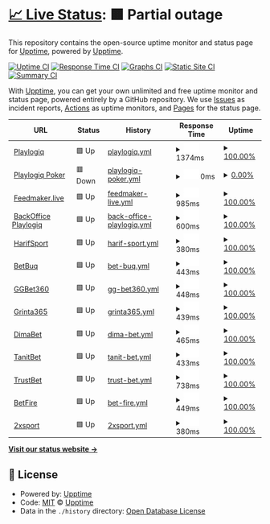 # [📈 Live Status](https://playlogiq.github.io/status): <!--live status--> **🟧 Partial outage**

This repository contains the open-source uptime monitor and status page for [Upptime](https://upptime.js.org), powered by [Upptime](https://github.com/upptime/upptime).

[![Uptime CI](https://github.com/upptime/upptime/workflows/Uptime%20CI/badge.svg)](https://github.com/upptime/upptime/actions?query=workflow%3A%22Uptime+CI%22)
[![Response Time CI](https://github.com/upptime/upptime/workflows/Response%20Time%20CI/badge.svg)](https://github.com/upptime/upptime/actions?query=workflow%3A%22Response+Time+CI%22)
[![Graphs CI](https://github.com/upptime/upptime/workflows/Graphs%20CI/badge.svg)](https://github.com/upptime/upptime/actions?query=workflow%3A%22Graphs+CI%22)
[![Static Site CI](https://github.com/upptime/upptime/workflows/Static%20Site%20CI/badge.svg)](https://github.com/upptime/upptime/actions?query=workflow%3A%22Static+Site+CI%22)
[![Summary CI](https://github.com/upptime/upptime/workflows/Summary%20CI/badge.svg)](https://github.com/upptime/upptime/actions?query=workflow%3A%22Summary+CI%22)

With [Upptime](https://upptime.js.org), you can get your own unlimited and free uptime monitor and status page, powered entirely by a GitHub repository. We use [Issues](https://github.com/upptime/upptime/issues) as incident reports, [Actions](https://github.com/upptime/upptime/actions) as uptime monitors, and [Pages](https://demo.upptime.js.org) for the status page.

<!--start: status pages-->
<!-- This summary is generated by Upptime (https://github.com/upptime/upptime) -->
<!-- Do not edit this manually, your changes will be overwritten -->
<!-- prettier-ignore -->
| URL | Status | History | Response Time | Uptime |
| --- | ------ | ------- | ------------- | ------ |
| <img alt="" src="https://favicons.githubusercontent.com/playlogiq.com" height="13"> [Playlogiq](https://playlogiq.com) | 🟩 Up | [playlogiq.yml](https://github.com/playlogiq/status/commits/HEAD/history/playlogiq.yml) | <details><summary><img alt="Response time graph" src="./graphs/playlogiq/response-time-week.png" height="20"> 1374ms</summary><br><a href="https://upptime.github.io/upptime/history/playlogiq"><img alt="Response time 1141" src="https://img.shields.io/endpoint?url=https%3A%2F%2Fraw.githubusercontent.com%2Fplaylogiq%2Fstatus%2FHEAD%2Fapi%2Fplaylogiq%2Fresponse-time.json"></a><br><a href="https://upptime.github.io/upptime/history/playlogiq"><img alt="24-hour response time 1848" src="https://img.shields.io/endpoint?url=https%3A%2F%2Fraw.githubusercontent.com%2Fplaylogiq%2Fstatus%2FHEAD%2Fapi%2Fplaylogiq%2Fresponse-time-day.json"></a><br><a href="https://upptime.github.io/upptime/history/playlogiq"><img alt="7-day response time 1374" src="https://img.shields.io/endpoint?url=https%3A%2F%2Fraw.githubusercontent.com%2Fplaylogiq%2Fstatus%2FHEAD%2Fapi%2Fplaylogiq%2Fresponse-time-week.json"></a><br><a href="https://upptime.github.io/upptime/history/playlogiq"><img alt="30-day response time 1201" src="https://img.shields.io/endpoint?url=https%3A%2F%2Fraw.githubusercontent.com%2Fplaylogiq%2Fstatus%2FHEAD%2Fapi%2Fplaylogiq%2Fresponse-time-month.json"></a><br><a href="https://upptime.github.io/upptime/history/playlogiq"><img alt="1-year response time 1141" src="https://img.shields.io/endpoint?url=https%3A%2F%2Fraw.githubusercontent.com%2Fplaylogiq%2Fstatus%2FHEAD%2Fapi%2Fplaylogiq%2Fresponse-time-year.json"></a></details> | <details><summary><a href="https://upptime.github.io/upptime/history/playlogiq">100.00%</a></summary><a href="https://upptime.github.io/upptime/history/playlogiq"><img alt="All-time uptime 99.69%" src="https://img.shields.io/endpoint?url=https%3A%2F%2Fraw.githubusercontent.com%2Fplaylogiq%2Fstatus%2FHEAD%2Fapi%2Fplaylogiq%2Fuptime.json"></a><br><a href="https://upptime.github.io/upptime/history/playlogiq"><img alt="24-hour uptime 100.00%" src="https://img.shields.io/endpoint?url=https%3A%2F%2Fraw.githubusercontent.com%2Fplaylogiq%2Fstatus%2FHEAD%2Fapi%2Fplaylogiq%2Fuptime-day.json"></a><br><a href="https://upptime.github.io/upptime/history/playlogiq"><img alt="7-day uptime 100.00%" src="https://img.shields.io/endpoint?url=https%3A%2F%2Fraw.githubusercontent.com%2Fplaylogiq%2Fstatus%2FHEAD%2Fapi%2Fplaylogiq%2Fuptime-week.json"></a><br><a href="https://upptime.github.io/upptime/history/playlogiq"><img alt="30-day uptime 99.05%" src="https://img.shields.io/endpoint?url=https%3A%2F%2Fraw.githubusercontent.com%2Fplaylogiq%2Fstatus%2FHEAD%2Fapi%2Fplaylogiq%2Fuptime-month.json"></a><br><a href="https://upptime.github.io/upptime/history/playlogiq"><img alt="1-year uptime 99.69%" src="https://img.shields.io/endpoint?url=https%3A%2F%2Fraw.githubusercontent.com%2Fplaylogiq%2Fstatus%2FHEAD%2Fapi%2Fplaylogiq%2Fuptime-year.json"></a></details>
| <img alt="" src="https://favicons.githubusercontent.com/playlogiq.poker" height="13"> [Playlogiq Poker](https://playlogiq.poker) | 🟥 Down | [playlogiq-poker.yml](https://github.com/playlogiq/status/commits/HEAD/history/playlogiq-poker.yml) | <details><summary><img alt="Response time graph" src="./graphs/playlogiq-poker/response-time-week.png" height="20"> 0ms</summary><br><a href="https://upptime.github.io/upptime/history/playlogiq-poker"><img alt="Response time 1047" src="https://img.shields.io/endpoint?url=https%3A%2F%2Fraw.githubusercontent.com%2Fplaylogiq%2Fstatus%2FHEAD%2Fapi%2Fplaylogiq-poker%2Fresponse-time.json"></a><br><a href="https://upptime.github.io/upptime/history/playlogiq-poker"><img alt="24-hour response time 0" src="https://img.shields.io/endpoint?url=https%3A%2F%2Fraw.githubusercontent.com%2Fplaylogiq%2Fstatus%2FHEAD%2Fapi%2Fplaylogiq-poker%2Fresponse-time-day.json"></a><br><a href="https://upptime.github.io/upptime/history/playlogiq-poker"><img alt="7-day response time 0" src="https://img.shields.io/endpoint?url=https%3A%2F%2Fraw.githubusercontent.com%2Fplaylogiq%2Fstatus%2FHEAD%2Fapi%2Fplaylogiq-poker%2Fresponse-time-week.json"></a><br><a href="https://upptime.github.io/upptime/history/playlogiq-poker"><img alt="30-day response time 849" src="https://img.shields.io/endpoint?url=https%3A%2F%2Fraw.githubusercontent.com%2Fplaylogiq%2Fstatus%2FHEAD%2Fapi%2Fplaylogiq-poker%2Fresponse-time-month.json"></a><br><a href="https://upptime.github.io/upptime/history/playlogiq-poker"><img alt="1-year response time 1047" src="https://img.shields.io/endpoint?url=https%3A%2F%2Fraw.githubusercontent.com%2Fplaylogiq%2Fstatus%2FHEAD%2Fapi%2Fplaylogiq-poker%2Fresponse-time-year.json"></a></details> | <details><summary><a href="https://upptime.github.io/upptime/history/playlogiq-poker">0.00%</a></summary><a href="https://upptime.github.io/upptime/history/playlogiq-poker"><img alt="All-time uptime 88.77%" src="https://img.shields.io/endpoint?url=https%3A%2F%2Fraw.githubusercontent.com%2Fplaylogiq%2Fstatus%2FHEAD%2Fapi%2Fplaylogiq-poker%2Fuptime.json"></a><br><a href="https://upptime.github.io/upptime/history/playlogiq-poker"><img alt="24-hour uptime 0.00%" src="https://img.shields.io/endpoint?url=https%3A%2F%2Fraw.githubusercontent.com%2Fplaylogiq%2Fstatus%2FHEAD%2Fapi%2Fplaylogiq-poker%2Fuptime-day.json"></a><br><a href="https://upptime.github.io/upptime/history/playlogiq-poker"><img alt="7-day uptime 0.00%" src="https://img.shields.io/endpoint?url=https%3A%2F%2Fraw.githubusercontent.com%2Fplaylogiq%2Fstatus%2FHEAD%2Fapi%2Fplaylogiq-poker%2Fuptime-week.json"></a><br><a href="https://upptime.github.io/upptime/history/playlogiq-poker"><img alt="30-day uptime 71.96%" src="https://img.shields.io/endpoint?url=https%3A%2F%2Fraw.githubusercontent.com%2Fplaylogiq%2Fstatus%2FHEAD%2Fapi%2Fplaylogiq-poker%2Fuptime-month.json"></a><br><a href="https://upptime.github.io/upptime/history/playlogiq-poker"><img alt="1-year uptime 88.77%" src="https://img.shields.io/endpoint?url=https%3A%2F%2Fraw.githubusercontent.com%2Fplaylogiq%2Fstatus%2FHEAD%2Fapi%2Fplaylogiq-poker%2Fuptime-year.json"></a></details>
| <img alt="" src="https://favicons.githubusercontent.com/feedmaker.live" height="13"> [Feedmaker.live](https://feedmaker.live) | 🟩 Up | [feedmaker-live.yml](https://github.com/playlogiq/status/commits/HEAD/history/feedmaker-live.yml) | <details><summary><img alt="Response time graph" src="./graphs/feedmaker-live/response-time-week.png" height="20"> 985ms</summary><br><a href="https://upptime.github.io/upptime/history/feedmaker-live"><img alt="Response time 957" src="https://img.shields.io/endpoint?url=https%3A%2F%2Fraw.githubusercontent.com%2Fplaylogiq%2Fstatus%2FHEAD%2Fapi%2Ffeedmaker-live%2Fresponse-time.json"></a><br><a href="https://upptime.github.io/upptime/history/feedmaker-live"><img alt="24-hour response time 1060" src="https://img.shields.io/endpoint?url=https%3A%2F%2Fraw.githubusercontent.com%2Fplaylogiq%2Fstatus%2FHEAD%2Fapi%2Ffeedmaker-live%2Fresponse-time-day.json"></a><br><a href="https://upptime.github.io/upptime/history/feedmaker-live"><img alt="7-day response time 985" src="https://img.shields.io/endpoint?url=https%3A%2F%2Fraw.githubusercontent.com%2Fplaylogiq%2Fstatus%2FHEAD%2Fapi%2Ffeedmaker-live%2Fresponse-time-week.json"></a><br><a href="https://upptime.github.io/upptime/history/feedmaker-live"><img alt="30-day response time 892" src="https://img.shields.io/endpoint?url=https%3A%2F%2Fraw.githubusercontent.com%2Fplaylogiq%2Fstatus%2FHEAD%2Fapi%2Ffeedmaker-live%2Fresponse-time-month.json"></a><br><a href="https://upptime.github.io/upptime/history/feedmaker-live"><img alt="1-year response time 957" src="https://img.shields.io/endpoint?url=https%3A%2F%2Fraw.githubusercontent.com%2Fplaylogiq%2Fstatus%2FHEAD%2Fapi%2Ffeedmaker-live%2Fresponse-time-year.json"></a></details> | <details><summary><a href="https://upptime.github.io/upptime/history/feedmaker-live">100.00%</a></summary><a href="https://upptime.github.io/upptime/history/feedmaker-live"><img alt="All-time uptime 99.96%" src="https://img.shields.io/endpoint?url=https%3A%2F%2Fraw.githubusercontent.com%2Fplaylogiq%2Fstatus%2FHEAD%2Fapi%2Ffeedmaker-live%2Fuptime.json"></a><br><a href="https://upptime.github.io/upptime/history/feedmaker-live"><img alt="24-hour uptime 100.00%" src="https://img.shields.io/endpoint?url=https%3A%2F%2Fraw.githubusercontent.com%2Fplaylogiq%2Fstatus%2FHEAD%2Fapi%2Ffeedmaker-live%2Fuptime-day.json"></a><br><a href="https://upptime.github.io/upptime/history/feedmaker-live"><img alt="7-day uptime 100.00%" src="https://img.shields.io/endpoint?url=https%3A%2F%2Fraw.githubusercontent.com%2Fplaylogiq%2Fstatus%2FHEAD%2Fapi%2Ffeedmaker-live%2Fuptime-week.json"></a><br><a href="https://upptime.github.io/upptime/history/feedmaker-live"><img alt="30-day uptime 99.89%" src="https://img.shields.io/endpoint?url=https%3A%2F%2Fraw.githubusercontent.com%2Fplaylogiq%2Fstatus%2FHEAD%2Fapi%2Ffeedmaker-live%2Fuptime-month.json"></a><br><a href="https://upptime.github.io/upptime/history/feedmaker-live"><img alt="1-year uptime 99.96%" src="https://img.shields.io/endpoint?url=https%3A%2F%2Fraw.githubusercontent.com%2Fplaylogiq%2Fstatus%2FHEAD%2Fapi%2Ffeedmaker-live%2Fuptime-year.json"></a></details>
| <img alt="" src="https://favicons.githubusercontent.com/backoffice.playlogiq.com" height="13"> [BackOffice Playlogiq](https://backoffice.playlogiq.com) | 🟩 Up | [back-office-playlogiq.yml](https://github.com/playlogiq/status/commits/HEAD/history/back-office-playlogiq.yml) | <details><summary><img alt="Response time graph" src="./graphs/back-office-playlogiq/response-time-week.png" height="20"> 600ms</summary><br><a href="https://upptime.github.io/upptime/history/back-office-playlogiq"><img alt="Response time 779" src="https://img.shields.io/endpoint?url=https%3A%2F%2Fraw.githubusercontent.com%2Fplaylogiq%2Fstatus%2FHEAD%2Fapi%2Fback-office-playlogiq%2Fresponse-time.json"></a><br><a href="https://upptime.github.io/upptime/history/back-office-playlogiq"><img alt="24-hour response time 711" src="https://img.shields.io/endpoint?url=https%3A%2F%2Fraw.githubusercontent.com%2Fplaylogiq%2Fstatus%2FHEAD%2Fapi%2Fback-office-playlogiq%2Fresponse-time-day.json"></a><br><a href="https://upptime.github.io/upptime/history/back-office-playlogiq"><img alt="7-day response time 600" src="https://img.shields.io/endpoint?url=https%3A%2F%2Fraw.githubusercontent.com%2Fplaylogiq%2Fstatus%2FHEAD%2Fapi%2Fback-office-playlogiq%2Fresponse-time-week.json"></a><br><a href="https://upptime.github.io/upptime/history/back-office-playlogiq"><img alt="30-day response time 572" src="https://img.shields.io/endpoint?url=https%3A%2F%2Fraw.githubusercontent.com%2Fplaylogiq%2Fstatus%2FHEAD%2Fapi%2Fback-office-playlogiq%2Fresponse-time-month.json"></a><br><a href="https://upptime.github.io/upptime/history/back-office-playlogiq"><img alt="1-year response time 779" src="https://img.shields.io/endpoint?url=https%3A%2F%2Fraw.githubusercontent.com%2Fplaylogiq%2Fstatus%2FHEAD%2Fapi%2Fback-office-playlogiq%2Fresponse-time-year.json"></a></details> | <details><summary><a href="https://upptime.github.io/upptime/history/back-office-playlogiq">100.00%</a></summary><a href="https://upptime.github.io/upptime/history/back-office-playlogiq"><img alt="All-time uptime 99.70%" src="https://img.shields.io/endpoint?url=https%3A%2F%2Fraw.githubusercontent.com%2Fplaylogiq%2Fstatus%2FHEAD%2Fapi%2Fback-office-playlogiq%2Fuptime.json"></a><br><a href="https://upptime.github.io/upptime/history/back-office-playlogiq"><img alt="24-hour uptime 100.00%" src="https://img.shields.io/endpoint?url=https%3A%2F%2Fraw.githubusercontent.com%2Fplaylogiq%2Fstatus%2FHEAD%2Fapi%2Fback-office-playlogiq%2Fuptime-day.json"></a><br><a href="https://upptime.github.io/upptime/history/back-office-playlogiq"><img alt="7-day uptime 100.00%" src="https://img.shields.io/endpoint?url=https%3A%2F%2Fraw.githubusercontent.com%2Fplaylogiq%2Fstatus%2FHEAD%2Fapi%2Fback-office-playlogiq%2Fuptime-week.json"></a><br><a href="https://upptime.github.io/upptime/history/back-office-playlogiq"><img alt="30-day uptime 99.89%" src="https://img.shields.io/endpoint?url=https%3A%2F%2Fraw.githubusercontent.com%2Fplaylogiq%2Fstatus%2FHEAD%2Fapi%2Fback-office-playlogiq%2Fuptime-month.json"></a><br><a href="https://upptime.github.io/upptime/history/back-office-playlogiq"><img alt="1-year uptime 99.70%" src="https://img.shields.io/endpoint?url=https%3A%2F%2Fraw.githubusercontent.com%2Fplaylogiq%2Fstatus%2FHEAD%2Fapi%2Fback-office-playlogiq%2Fuptime-year.json"></a></details>
| <img alt="" src="https://favicons.githubusercontent.com/harifsport.com" height="13"> [HarifSport](https://harifsport.com) | 🟩 Up | [harif-sport.yml](https://github.com/playlogiq/status/commits/HEAD/history/harif-sport.yml) | <details><summary><img alt="Response time graph" src="./graphs/harif-sport/response-time-week.png" height="20"> 380ms</summary><br><a href="https://upptime.github.io/upptime/history/harif-sport"><img alt="Response time 514" src="https://img.shields.io/endpoint?url=https%3A%2F%2Fraw.githubusercontent.com%2Fplaylogiq%2Fstatus%2FHEAD%2Fapi%2Fharif-sport%2Fresponse-time.json"></a><br><a href="https://upptime.github.io/upptime/history/harif-sport"><img alt="24-hour response time 413" src="https://img.shields.io/endpoint?url=https%3A%2F%2Fraw.githubusercontent.com%2Fplaylogiq%2Fstatus%2FHEAD%2Fapi%2Fharif-sport%2Fresponse-time-day.json"></a><br><a href="https://upptime.github.io/upptime/history/harif-sport"><img alt="7-day response time 380" src="https://img.shields.io/endpoint?url=https%3A%2F%2Fraw.githubusercontent.com%2Fplaylogiq%2Fstatus%2FHEAD%2Fapi%2Fharif-sport%2Fresponse-time-week.json"></a><br><a href="https://upptime.github.io/upptime/history/harif-sport"><img alt="30-day response time 428" src="https://img.shields.io/endpoint?url=https%3A%2F%2Fraw.githubusercontent.com%2Fplaylogiq%2Fstatus%2FHEAD%2Fapi%2Fharif-sport%2Fresponse-time-month.json"></a><br><a href="https://upptime.github.io/upptime/history/harif-sport"><img alt="1-year response time 514" src="https://img.shields.io/endpoint?url=https%3A%2F%2Fraw.githubusercontent.com%2Fplaylogiq%2Fstatus%2FHEAD%2Fapi%2Fharif-sport%2Fresponse-time-year.json"></a></details> | <details><summary><a href="https://upptime.github.io/upptime/history/harif-sport">100.00%</a></summary><a href="https://upptime.github.io/upptime/history/harif-sport"><img alt="All-time uptime 99.95%" src="https://img.shields.io/endpoint?url=https%3A%2F%2Fraw.githubusercontent.com%2Fplaylogiq%2Fstatus%2FHEAD%2Fapi%2Fharif-sport%2Fuptime.json"></a><br><a href="https://upptime.github.io/upptime/history/harif-sport"><img alt="24-hour uptime 100.00%" src="https://img.shields.io/endpoint?url=https%3A%2F%2Fraw.githubusercontent.com%2Fplaylogiq%2Fstatus%2FHEAD%2Fapi%2Fharif-sport%2Fuptime-day.json"></a><br><a href="https://upptime.github.io/upptime/history/harif-sport"><img alt="7-day uptime 100.00%" src="https://img.shields.io/endpoint?url=https%3A%2F%2Fraw.githubusercontent.com%2Fplaylogiq%2Fstatus%2FHEAD%2Fapi%2Fharif-sport%2Fuptime-week.json"></a><br><a href="https://upptime.github.io/upptime/history/harif-sport"><img alt="30-day uptime 99.89%" src="https://img.shields.io/endpoint?url=https%3A%2F%2Fraw.githubusercontent.com%2Fplaylogiq%2Fstatus%2FHEAD%2Fapi%2Fharif-sport%2Fuptime-month.json"></a><br><a href="https://upptime.github.io/upptime/history/harif-sport"><img alt="1-year uptime 99.95%" src="https://img.shields.io/endpoint?url=https%3A%2F%2Fraw.githubusercontent.com%2Fplaylogiq%2Fstatus%2FHEAD%2Fapi%2Fharif-sport%2Fuptime-year.json"></a></details>
| <img alt="" src="https://favicons.githubusercontent.com/www.betbuq.com" height="13"> [BetBuq](https://www.betbuq.com) | 🟩 Up | [bet-buq.yml](https://github.com/playlogiq/status/commits/HEAD/history/bet-buq.yml) | <details><summary><img alt="Response time graph" src="./graphs/bet-buq/response-time-week.png" height="20"> 443ms</summary><br><a href="https://upptime.github.io/upptime/history/bet-buq"><img alt="Response time 518" src="https://img.shields.io/endpoint?url=https%3A%2F%2Fraw.githubusercontent.com%2Fplaylogiq%2Fstatus%2FHEAD%2Fapi%2Fbet-buq%2Fresponse-time.json"></a><br><a href="https://upptime.github.io/upptime/history/bet-buq"><img alt="24-hour response time 539" src="https://img.shields.io/endpoint?url=https%3A%2F%2Fraw.githubusercontent.com%2Fplaylogiq%2Fstatus%2FHEAD%2Fapi%2Fbet-buq%2Fresponse-time-day.json"></a><br><a href="https://upptime.github.io/upptime/history/bet-buq"><img alt="7-day response time 443" src="https://img.shields.io/endpoint?url=https%3A%2F%2Fraw.githubusercontent.com%2Fplaylogiq%2Fstatus%2FHEAD%2Fapi%2Fbet-buq%2Fresponse-time-week.json"></a><br><a href="https://upptime.github.io/upptime/history/bet-buq"><img alt="30-day response time 453" src="https://img.shields.io/endpoint?url=https%3A%2F%2Fraw.githubusercontent.com%2Fplaylogiq%2Fstatus%2FHEAD%2Fapi%2Fbet-buq%2Fresponse-time-month.json"></a><br><a href="https://upptime.github.io/upptime/history/bet-buq"><img alt="1-year response time 518" src="https://img.shields.io/endpoint?url=https%3A%2F%2Fraw.githubusercontent.com%2Fplaylogiq%2Fstatus%2FHEAD%2Fapi%2Fbet-buq%2Fresponse-time-year.json"></a></details> | <details><summary><a href="https://upptime.github.io/upptime/history/bet-buq">100.00%</a></summary><a href="https://upptime.github.io/upptime/history/bet-buq"><img alt="All-time uptime 99.94%" src="https://img.shields.io/endpoint?url=https%3A%2F%2Fraw.githubusercontent.com%2Fplaylogiq%2Fstatus%2FHEAD%2Fapi%2Fbet-buq%2Fuptime.json"></a><br><a href="https://upptime.github.io/upptime/history/bet-buq"><img alt="24-hour uptime 100.00%" src="https://img.shields.io/endpoint?url=https%3A%2F%2Fraw.githubusercontent.com%2Fplaylogiq%2Fstatus%2FHEAD%2Fapi%2Fbet-buq%2Fuptime-day.json"></a><br><a href="https://upptime.github.io/upptime/history/bet-buq"><img alt="7-day uptime 100.00%" src="https://img.shields.io/endpoint?url=https%3A%2F%2Fraw.githubusercontent.com%2Fplaylogiq%2Fstatus%2FHEAD%2Fapi%2Fbet-buq%2Fuptime-week.json"></a><br><a href="https://upptime.github.io/upptime/history/bet-buq"><img alt="30-day uptime 99.90%" src="https://img.shields.io/endpoint?url=https%3A%2F%2Fraw.githubusercontent.com%2Fplaylogiq%2Fstatus%2FHEAD%2Fapi%2Fbet-buq%2Fuptime-month.json"></a><br><a href="https://upptime.github.io/upptime/history/bet-buq"><img alt="1-year uptime 99.94%" src="https://img.shields.io/endpoint?url=https%3A%2F%2Fraw.githubusercontent.com%2Fplaylogiq%2Fstatus%2FHEAD%2Fapi%2Fbet-buq%2Fuptime-year.json"></a></details>
| <img alt="" src="https://favicons.githubusercontent.com/ggbet360.com" height="13"> [GGBet360](https://ggbet360.com) | 🟩 Up | [gg-bet360.yml](https://github.com/playlogiq/status/commits/HEAD/history/gg-bet360.yml) | <details><summary><img alt="Response time graph" src="./graphs/gg-bet360/response-time-week.png" height="20"> 448ms</summary><br><a href="https://upptime.github.io/upptime/history/gg-bet360"><img alt="Response time 554" src="https://img.shields.io/endpoint?url=https%3A%2F%2Fraw.githubusercontent.com%2Fplaylogiq%2Fstatus%2FHEAD%2Fapi%2Fgg-bet360%2Fresponse-time.json"></a><br><a href="https://upptime.github.io/upptime/history/gg-bet360"><img alt="24-hour response time 527" src="https://img.shields.io/endpoint?url=https%3A%2F%2Fraw.githubusercontent.com%2Fplaylogiq%2Fstatus%2FHEAD%2Fapi%2Fgg-bet360%2Fresponse-time-day.json"></a><br><a href="https://upptime.github.io/upptime/history/gg-bet360"><img alt="7-day response time 448" src="https://img.shields.io/endpoint?url=https%3A%2F%2Fraw.githubusercontent.com%2Fplaylogiq%2Fstatus%2FHEAD%2Fapi%2Fgg-bet360%2Fresponse-time-week.json"></a><br><a href="https://upptime.github.io/upptime/history/gg-bet360"><img alt="30-day response time 460" src="https://img.shields.io/endpoint?url=https%3A%2F%2Fraw.githubusercontent.com%2Fplaylogiq%2Fstatus%2FHEAD%2Fapi%2Fgg-bet360%2Fresponse-time-month.json"></a><br><a href="https://upptime.github.io/upptime/history/gg-bet360"><img alt="1-year response time 554" src="https://img.shields.io/endpoint?url=https%3A%2F%2Fraw.githubusercontent.com%2Fplaylogiq%2Fstatus%2FHEAD%2Fapi%2Fgg-bet360%2Fresponse-time-year.json"></a></details> | <details><summary><a href="https://upptime.github.io/upptime/history/gg-bet360">100.00%</a></summary><a href="https://upptime.github.io/upptime/history/gg-bet360"><img alt="All-time uptime 99.95%" src="https://img.shields.io/endpoint?url=https%3A%2F%2Fraw.githubusercontent.com%2Fplaylogiq%2Fstatus%2FHEAD%2Fapi%2Fgg-bet360%2Fuptime.json"></a><br><a href="https://upptime.github.io/upptime/history/gg-bet360"><img alt="24-hour uptime 100.00%" src="https://img.shields.io/endpoint?url=https%3A%2F%2Fraw.githubusercontent.com%2Fplaylogiq%2Fstatus%2FHEAD%2Fapi%2Fgg-bet360%2Fuptime-day.json"></a><br><a href="https://upptime.github.io/upptime/history/gg-bet360"><img alt="7-day uptime 100.00%" src="https://img.shields.io/endpoint?url=https%3A%2F%2Fraw.githubusercontent.com%2Fplaylogiq%2Fstatus%2FHEAD%2Fapi%2Fgg-bet360%2Fuptime-week.json"></a><br><a href="https://upptime.github.io/upptime/history/gg-bet360"><img alt="30-day uptime 99.90%" src="https://img.shields.io/endpoint?url=https%3A%2F%2Fraw.githubusercontent.com%2Fplaylogiq%2Fstatus%2FHEAD%2Fapi%2Fgg-bet360%2Fuptime-month.json"></a><br><a href="https://upptime.github.io/upptime/history/gg-bet360"><img alt="1-year uptime 99.95%" src="https://img.shields.io/endpoint?url=https%3A%2F%2Fraw.githubusercontent.com%2Fplaylogiq%2Fstatus%2FHEAD%2Fapi%2Fgg-bet360%2Fuptime-year.json"></a></details>
| <img alt="" src="https://favicons.githubusercontent.com/www.grinta365.com" height="13"> [Grinta365](https://www.grinta365.com) | 🟩 Up | [grinta365.yml](https://github.com/playlogiq/status/commits/HEAD/history/grinta365.yml) | <details><summary><img alt="Response time graph" src="./graphs/grinta365/response-time-week.png" height="20"> 439ms</summary><br><a href="https://upptime.github.io/upptime/history/grinta365"><img alt="Response time 498" src="https://img.shields.io/endpoint?url=https%3A%2F%2Fraw.githubusercontent.com%2Fplaylogiq%2Fstatus%2FHEAD%2Fapi%2Fgrinta365%2Fresponse-time.json"></a><br><a href="https://upptime.github.io/upptime/history/grinta365"><img alt="24-hour response time 505" src="https://img.shields.io/endpoint?url=https%3A%2F%2Fraw.githubusercontent.com%2Fplaylogiq%2Fstatus%2FHEAD%2Fapi%2Fgrinta365%2Fresponse-time-day.json"></a><br><a href="https://upptime.github.io/upptime/history/grinta365"><img alt="7-day response time 439" src="https://img.shields.io/endpoint?url=https%3A%2F%2Fraw.githubusercontent.com%2Fplaylogiq%2Fstatus%2FHEAD%2Fapi%2Fgrinta365%2Fresponse-time-week.json"></a><br><a href="https://upptime.github.io/upptime/history/grinta365"><img alt="30-day response time 406" src="https://img.shields.io/endpoint?url=https%3A%2F%2Fraw.githubusercontent.com%2Fplaylogiq%2Fstatus%2FHEAD%2Fapi%2Fgrinta365%2Fresponse-time-month.json"></a><br><a href="https://upptime.github.io/upptime/history/grinta365"><img alt="1-year response time 498" src="https://img.shields.io/endpoint?url=https%3A%2F%2Fraw.githubusercontent.com%2Fplaylogiq%2Fstatus%2FHEAD%2Fapi%2Fgrinta365%2Fresponse-time-year.json"></a></details> | <details><summary><a href="https://upptime.github.io/upptime/history/grinta365">100.00%</a></summary><a href="https://upptime.github.io/upptime/history/grinta365"><img alt="All-time uptime 99.92%" src="https://img.shields.io/endpoint?url=https%3A%2F%2Fraw.githubusercontent.com%2Fplaylogiq%2Fstatus%2FHEAD%2Fapi%2Fgrinta365%2Fuptime.json"></a><br><a href="https://upptime.github.io/upptime/history/grinta365"><img alt="24-hour uptime 100.00%" src="https://img.shields.io/endpoint?url=https%3A%2F%2Fraw.githubusercontent.com%2Fplaylogiq%2Fstatus%2FHEAD%2Fapi%2Fgrinta365%2Fuptime-day.json"></a><br><a href="https://upptime.github.io/upptime/history/grinta365"><img alt="7-day uptime 100.00%" src="https://img.shields.io/endpoint?url=https%3A%2F%2Fraw.githubusercontent.com%2Fplaylogiq%2Fstatus%2FHEAD%2Fapi%2Fgrinta365%2Fuptime-week.json"></a><br><a href="https://upptime.github.io/upptime/history/grinta365"><img alt="30-day uptime 99.70%" src="https://img.shields.io/endpoint?url=https%3A%2F%2Fraw.githubusercontent.com%2Fplaylogiq%2Fstatus%2FHEAD%2Fapi%2Fgrinta365%2Fuptime-month.json"></a><br><a href="https://upptime.github.io/upptime/history/grinta365"><img alt="1-year uptime 99.92%" src="https://img.shields.io/endpoint?url=https%3A%2F%2Fraw.githubusercontent.com%2Fplaylogiq%2Fstatus%2FHEAD%2Fapi%2Fgrinta365%2Fuptime-year.json"></a></details>
| <img alt="" src="https://favicons.githubusercontent.com/dimabet.com" height="13"> [DimaBet](https://dimabet.com) | 🟩 Up | [dima-bet.yml](https://github.com/playlogiq/status/commits/HEAD/history/dima-bet.yml) | <details><summary><img alt="Response time graph" src="./graphs/dima-bet/response-time-week.png" height="20"> 465ms</summary><br><a href="https://upptime.github.io/upptime/history/dima-bet"><img alt="Response time 522" src="https://img.shields.io/endpoint?url=https%3A%2F%2Fraw.githubusercontent.com%2Fplaylogiq%2Fstatus%2FHEAD%2Fapi%2Fdima-bet%2Fresponse-time.json"></a><br><a href="https://upptime.github.io/upptime/history/dima-bet"><img alt="24-hour response time 514" src="https://img.shields.io/endpoint?url=https%3A%2F%2Fraw.githubusercontent.com%2Fplaylogiq%2Fstatus%2FHEAD%2Fapi%2Fdima-bet%2Fresponse-time-day.json"></a><br><a href="https://upptime.github.io/upptime/history/dima-bet"><img alt="7-day response time 465" src="https://img.shields.io/endpoint?url=https%3A%2F%2Fraw.githubusercontent.com%2Fplaylogiq%2Fstatus%2FHEAD%2Fapi%2Fdima-bet%2Fresponse-time-week.json"></a><br><a href="https://upptime.github.io/upptime/history/dima-bet"><img alt="30-day response time 469" src="https://img.shields.io/endpoint?url=https%3A%2F%2Fraw.githubusercontent.com%2Fplaylogiq%2Fstatus%2FHEAD%2Fapi%2Fdima-bet%2Fresponse-time-month.json"></a><br><a href="https://upptime.github.io/upptime/history/dima-bet"><img alt="1-year response time 522" src="https://img.shields.io/endpoint?url=https%3A%2F%2Fraw.githubusercontent.com%2Fplaylogiq%2Fstatus%2FHEAD%2Fapi%2Fdima-bet%2Fresponse-time-year.json"></a></details> | <details><summary><a href="https://upptime.github.io/upptime/history/dima-bet">100.00%</a></summary><a href="https://upptime.github.io/upptime/history/dima-bet"><img alt="All-time uptime 99.97%" src="https://img.shields.io/endpoint?url=https%3A%2F%2Fraw.githubusercontent.com%2Fplaylogiq%2Fstatus%2FHEAD%2Fapi%2Fdima-bet%2Fuptime.json"></a><br><a href="https://upptime.github.io/upptime/history/dima-bet"><img alt="24-hour uptime 100.00%" src="https://img.shields.io/endpoint?url=https%3A%2F%2Fraw.githubusercontent.com%2Fplaylogiq%2Fstatus%2FHEAD%2Fapi%2Fdima-bet%2Fuptime-day.json"></a><br><a href="https://upptime.github.io/upptime/history/dima-bet"><img alt="7-day uptime 100.00%" src="https://img.shields.io/endpoint?url=https%3A%2F%2Fraw.githubusercontent.com%2Fplaylogiq%2Fstatus%2FHEAD%2Fapi%2Fdima-bet%2Fuptime-week.json"></a><br><a href="https://upptime.github.io/upptime/history/dima-bet"><img alt="30-day uptime 99.90%" src="https://img.shields.io/endpoint?url=https%3A%2F%2Fraw.githubusercontent.com%2Fplaylogiq%2Fstatus%2FHEAD%2Fapi%2Fdima-bet%2Fuptime-month.json"></a><br><a href="https://upptime.github.io/upptime/history/dima-bet"><img alt="1-year uptime 99.97%" src="https://img.shields.io/endpoint?url=https%3A%2F%2Fraw.githubusercontent.com%2Fplaylogiq%2Fstatus%2FHEAD%2Fapi%2Fdima-bet%2Fuptime-year.json"></a></details>
| <img alt="" src="https://favicons.githubusercontent.com/tanitbet.com" height="13"> [TanitBet](https://tanitbet.com) | 🟩 Up | [tanit-bet.yml](https://github.com/playlogiq/status/commits/HEAD/history/tanit-bet.yml) | <details><summary><img alt="Response time graph" src="./graphs/tanit-bet/response-time-week.png" height="20"> 433ms</summary><br><a href="https://upptime.github.io/upptime/history/tanit-bet"><img alt="Response time 502" src="https://img.shields.io/endpoint?url=https%3A%2F%2Fraw.githubusercontent.com%2Fplaylogiq%2Fstatus%2FHEAD%2Fapi%2Ftanit-bet%2Fresponse-time.json"></a><br><a href="https://upptime.github.io/upptime/history/tanit-bet"><img alt="24-hour response time 531" src="https://img.shields.io/endpoint?url=https%3A%2F%2Fraw.githubusercontent.com%2Fplaylogiq%2Fstatus%2FHEAD%2Fapi%2Ftanit-bet%2Fresponse-time-day.json"></a><br><a href="https://upptime.github.io/upptime/history/tanit-bet"><img alt="7-day response time 433" src="https://img.shields.io/endpoint?url=https%3A%2F%2Fraw.githubusercontent.com%2Fplaylogiq%2Fstatus%2FHEAD%2Fapi%2Ftanit-bet%2Fresponse-time-week.json"></a><br><a href="https://upptime.github.io/upptime/history/tanit-bet"><img alt="30-day response time 423" src="https://img.shields.io/endpoint?url=https%3A%2F%2Fraw.githubusercontent.com%2Fplaylogiq%2Fstatus%2FHEAD%2Fapi%2Ftanit-bet%2Fresponse-time-month.json"></a><br><a href="https://upptime.github.io/upptime/history/tanit-bet"><img alt="1-year response time 502" src="https://img.shields.io/endpoint?url=https%3A%2F%2Fraw.githubusercontent.com%2Fplaylogiq%2Fstatus%2FHEAD%2Fapi%2Ftanit-bet%2Fresponse-time-year.json"></a></details> | <details><summary><a href="https://upptime.github.io/upptime/history/tanit-bet">100.00%</a></summary><a href="https://upptime.github.io/upptime/history/tanit-bet"><img alt="All-time uptime 99.98%" src="https://img.shields.io/endpoint?url=https%3A%2F%2Fraw.githubusercontent.com%2Fplaylogiq%2Fstatus%2FHEAD%2Fapi%2Ftanit-bet%2Fuptime.json"></a><br><a href="https://upptime.github.io/upptime/history/tanit-bet"><img alt="24-hour uptime 100.00%" src="https://img.shields.io/endpoint?url=https%3A%2F%2Fraw.githubusercontent.com%2Fplaylogiq%2Fstatus%2FHEAD%2Fapi%2Ftanit-bet%2Fuptime-day.json"></a><br><a href="https://upptime.github.io/upptime/history/tanit-bet"><img alt="7-day uptime 100.00%" src="https://img.shields.io/endpoint?url=https%3A%2F%2Fraw.githubusercontent.com%2Fplaylogiq%2Fstatus%2FHEAD%2Fapi%2Ftanit-bet%2Fuptime-week.json"></a><br><a href="https://upptime.github.io/upptime/history/tanit-bet"><img alt="30-day uptime 99.93%" src="https://img.shields.io/endpoint?url=https%3A%2F%2Fraw.githubusercontent.com%2Fplaylogiq%2Fstatus%2FHEAD%2Fapi%2Ftanit-bet%2Fuptime-month.json"></a><br><a href="https://upptime.github.io/upptime/history/tanit-bet"><img alt="1-year uptime 99.98%" src="https://img.shields.io/endpoint?url=https%3A%2F%2Fraw.githubusercontent.com%2Fplaylogiq%2Fstatus%2FHEAD%2Fapi%2Ftanit-bet%2Fuptime-year.json"></a></details>
| <img alt="" src="https://favicons.githubusercontent.com/trustbet.bet" height="13"> [TrustBet](https://trustbet.bet) | 🟩 Up | [trust-bet.yml](https://github.com/playlogiq/status/commits/HEAD/history/trust-bet.yml) | <details><summary><img alt="Response time graph" src="./graphs/trust-bet/response-time-week.png" height="20"> 738ms</summary><br><a href="https://upptime.github.io/upptime/history/trust-bet"><img alt="Response time 759" src="https://img.shields.io/endpoint?url=https%3A%2F%2Fraw.githubusercontent.com%2Fplaylogiq%2Fstatus%2FHEAD%2Fapi%2Ftrust-bet%2Fresponse-time.json"></a><br><a href="https://upptime.github.io/upptime/history/trust-bet"><img alt="24-hour response time 826" src="https://img.shields.io/endpoint?url=https%3A%2F%2Fraw.githubusercontent.com%2Fplaylogiq%2Fstatus%2FHEAD%2Fapi%2Ftrust-bet%2Fresponse-time-day.json"></a><br><a href="https://upptime.github.io/upptime/history/trust-bet"><img alt="7-day response time 738" src="https://img.shields.io/endpoint?url=https%3A%2F%2Fraw.githubusercontent.com%2Fplaylogiq%2Fstatus%2FHEAD%2Fapi%2Ftrust-bet%2Fresponse-time-week.json"></a><br><a href="https://upptime.github.io/upptime/history/trust-bet"><img alt="30-day response time 700" src="https://img.shields.io/endpoint?url=https%3A%2F%2Fraw.githubusercontent.com%2Fplaylogiq%2Fstatus%2FHEAD%2Fapi%2Ftrust-bet%2Fresponse-time-month.json"></a><br><a href="https://upptime.github.io/upptime/history/trust-bet"><img alt="1-year response time 759" src="https://img.shields.io/endpoint?url=https%3A%2F%2Fraw.githubusercontent.com%2Fplaylogiq%2Fstatus%2FHEAD%2Fapi%2Ftrust-bet%2Fresponse-time-year.json"></a></details> | <details><summary><a href="https://upptime.github.io/upptime/history/trust-bet">100.00%</a></summary><a href="https://upptime.github.io/upptime/history/trust-bet"><img alt="All-time uptime 99.99%" src="https://img.shields.io/endpoint?url=https%3A%2F%2Fraw.githubusercontent.com%2Fplaylogiq%2Fstatus%2FHEAD%2Fapi%2Ftrust-bet%2Fuptime.json"></a><br><a href="https://upptime.github.io/upptime/history/trust-bet"><img alt="24-hour uptime 100.00%" src="https://img.shields.io/endpoint?url=https%3A%2F%2Fraw.githubusercontent.com%2Fplaylogiq%2Fstatus%2FHEAD%2Fapi%2Ftrust-bet%2Fuptime-day.json"></a><br><a href="https://upptime.github.io/upptime/history/trust-bet"><img alt="7-day uptime 100.00%" src="https://img.shields.io/endpoint?url=https%3A%2F%2Fraw.githubusercontent.com%2Fplaylogiq%2Fstatus%2FHEAD%2Fapi%2Ftrust-bet%2Fuptime-week.json"></a><br><a href="https://upptime.github.io/upptime/history/trust-bet"><img alt="30-day uptime 99.93%" src="https://img.shields.io/endpoint?url=https%3A%2F%2Fraw.githubusercontent.com%2Fplaylogiq%2Fstatus%2FHEAD%2Fapi%2Ftrust-bet%2Fuptime-month.json"></a><br><a href="https://upptime.github.io/upptime/history/trust-bet"><img alt="1-year uptime 99.99%" src="https://img.shields.io/endpoint?url=https%3A%2F%2Fraw.githubusercontent.com%2Fplaylogiq%2Fstatus%2FHEAD%2Fapi%2Ftrust-bet%2Fuptime-year.json"></a></details>
| <img alt="" src="https://favicons.githubusercontent.com/betfire.com" height="13"> [BetFire](https://betfire.com) | 🟩 Up | [bet-fire.yml](https://github.com/playlogiq/status/commits/HEAD/history/bet-fire.yml) | <details><summary><img alt="Response time graph" src="./graphs/bet-fire/response-time-week.png" height="20"> 449ms</summary><br><a href="https://upptime.github.io/upptime/history/bet-fire"><img alt="Response time 572" src="https://img.shields.io/endpoint?url=https%3A%2F%2Fraw.githubusercontent.com%2Fplaylogiq%2Fstatus%2FHEAD%2Fapi%2Fbet-fire%2Fresponse-time.json"></a><br><a href="https://upptime.github.io/upptime/history/bet-fire"><img alt="24-hour response time 504" src="https://img.shields.io/endpoint?url=https%3A%2F%2Fraw.githubusercontent.com%2Fplaylogiq%2Fstatus%2FHEAD%2Fapi%2Fbet-fire%2Fresponse-time-day.json"></a><br><a href="https://upptime.github.io/upptime/history/bet-fire"><img alt="7-day response time 449" src="https://img.shields.io/endpoint?url=https%3A%2F%2Fraw.githubusercontent.com%2Fplaylogiq%2Fstatus%2FHEAD%2Fapi%2Fbet-fire%2Fresponse-time-week.json"></a><br><a href="https://upptime.github.io/upptime/history/bet-fire"><img alt="30-day response time 709" src="https://img.shields.io/endpoint?url=https%3A%2F%2Fraw.githubusercontent.com%2Fplaylogiq%2Fstatus%2FHEAD%2Fapi%2Fbet-fire%2Fresponse-time-month.json"></a><br><a href="https://upptime.github.io/upptime/history/bet-fire"><img alt="1-year response time 572" src="https://img.shields.io/endpoint?url=https%3A%2F%2Fraw.githubusercontent.com%2Fplaylogiq%2Fstatus%2FHEAD%2Fapi%2Fbet-fire%2Fresponse-time-year.json"></a></details> | <details><summary><a href="https://upptime.github.io/upptime/history/bet-fire">100.00%</a></summary><a href="https://upptime.github.io/upptime/history/bet-fire"><img alt="All-time uptime 99.99%" src="https://img.shields.io/endpoint?url=https%3A%2F%2Fraw.githubusercontent.com%2Fplaylogiq%2Fstatus%2FHEAD%2Fapi%2Fbet-fire%2Fuptime.json"></a><br><a href="https://upptime.github.io/upptime/history/bet-fire"><img alt="24-hour uptime 100.00%" src="https://img.shields.io/endpoint?url=https%3A%2F%2Fraw.githubusercontent.com%2Fplaylogiq%2Fstatus%2FHEAD%2Fapi%2Fbet-fire%2Fuptime-day.json"></a><br><a href="https://upptime.github.io/upptime/history/bet-fire"><img alt="7-day uptime 100.00%" src="https://img.shields.io/endpoint?url=https%3A%2F%2Fraw.githubusercontent.com%2Fplaylogiq%2Fstatus%2FHEAD%2Fapi%2Fbet-fire%2Fuptime-week.json"></a><br><a href="https://upptime.github.io/upptime/history/bet-fire"><img alt="30-day uptime 99.96%" src="https://img.shields.io/endpoint?url=https%3A%2F%2Fraw.githubusercontent.com%2Fplaylogiq%2Fstatus%2FHEAD%2Fapi%2Fbet-fire%2Fuptime-month.json"></a><br><a href="https://upptime.github.io/upptime/history/bet-fire"><img alt="1-year uptime 99.99%" src="https://img.shields.io/endpoint?url=https%3A%2F%2Fraw.githubusercontent.com%2Fplaylogiq%2Fstatus%2FHEAD%2Fapi%2Fbet-fire%2Fuptime-year.json"></a></details>
| <img alt="" src="https://favicons.githubusercontent.com/2xsport.com" height="13"> [2xsport](https://2xsport.com) | 🟩 Up | [2xsport.yml](https://github.com/playlogiq/status/commits/HEAD/history/2xsport.yml) | <details><summary><img alt="Response time graph" src="./graphs/2xsport/response-time-week.png" height="20"> 380ms</summary><br><a href="https://upptime.github.io/upptime/history/2xsport"><img alt="Response time 513" src="https://img.shields.io/endpoint?url=https%3A%2F%2Fraw.githubusercontent.com%2Fplaylogiq%2Fstatus%2FHEAD%2Fapi%2F2xsport%2Fresponse-time.json"></a><br><a href="https://upptime.github.io/upptime/history/2xsport"><img alt="24-hour response time 444" src="https://img.shields.io/endpoint?url=https%3A%2F%2Fraw.githubusercontent.com%2Fplaylogiq%2Fstatus%2FHEAD%2Fapi%2F2xsport%2Fresponse-time-day.json"></a><br><a href="https://upptime.github.io/upptime/history/2xsport"><img alt="7-day response time 380" src="https://img.shields.io/endpoint?url=https%3A%2F%2Fraw.githubusercontent.com%2Fplaylogiq%2Fstatus%2FHEAD%2Fapi%2F2xsport%2Fresponse-time-week.json"></a><br><a href="https://upptime.github.io/upptime/history/2xsport"><img alt="30-day response time 428" src="https://img.shields.io/endpoint?url=https%3A%2F%2Fraw.githubusercontent.com%2Fplaylogiq%2Fstatus%2FHEAD%2Fapi%2F2xsport%2Fresponse-time-month.json"></a><br><a href="https://upptime.github.io/upptime/history/2xsport"><img alt="1-year response time 513" src="https://img.shields.io/endpoint?url=https%3A%2F%2Fraw.githubusercontent.com%2Fplaylogiq%2Fstatus%2FHEAD%2Fapi%2F2xsport%2Fresponse-time-year.json"></a></details> | <details><summary><a href="https://upptime.github.io/upptime/history/2xsport">100.00%</a></summary><a href="https://upptime.github.io/upptime/history/2xsport"><img alt="All-time uptime 99.98%" src="https://img.shields.io/endpoint?url=https%3A%2F%2Fraw.githubusercontent.com%2Fplaylogiq%2Fstatus%2FHEAD%2Fapi%2F2xsport%2Fuptime.json"></a><br><a href="https://upptime.github.io/upptime/history/2xsport"><img alt="24-hour uptime 100.00%" src="https://img.shields.io/endpoint?url=https%3A%2F%2Fraw.githubusercontent.com%2Fplaylogiq%2Fstatus%2FHEAD%2Fapi%2F2xsport%2Fuptime-day.json"></a><br><a href="https://upptime.github.io/upptime/history/2xsport"><img alt="7-day uptime 100.00%" src="https://img.shields.io/endpoint?url=https%3A%2F%2Fraw.githubusercontent.com%2Fplaylogiq%2Fstatus%2FHEAD%2Fapi%2F2xsport%2Fuptime-week.json"></a><br><a href="https://upptime.github.io/upptime/history/2xsport"><img alt="30-day uptime 99.97%" src="https://img.shields.io/endpoint?url=https%3A%2F%2Fraw.githubusercontent.com%2Fplaylogiq%2Fstatus%2FHEAD%2Fapi%2F2xsport%2Fuptime-month.json"></a><br><a href="https://upptime.github.io/upptime/history/2xsport"><img alt="1-year uptime 99.98%" src="https://img.shields.io/endpoint?url=https%3A%2F%2Fraw.githubusercontent.com%2Fplaylogiq%2Fstatus%2FHEAD%2Fapi%2F2xsport%2Fuptime-year.json"></a></details>

<!--end: status pages-->

[**Visit our status website →**](https://playlogiq.github.io/status/)

## 📄 License

- Powered by: [Upptime](https://github.com/upptime/upptime)
- Code: [MIT](./LICENSE) © [Upptime](https://upptime.js.org)
- Data in the `./history` directory: [Open Database License](https://opendatacommons.org/licenses/odbl/1-0/)

